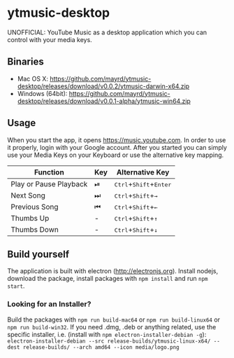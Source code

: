 # ytmusic-desktop
UNOFFICIAL: YouTube Music as a desktop application which you can control with your media keys.

## Binaries

- Mac OS X: https://github.com/mayrd/ytmusic-desktop/releases/download/v0.0.2/ytmusic-darwin-x64.zip
- Windows (64bit): https://github.com/mayrd/ytmusic-desktop/releases/download/v0.0.1-alpha/ytmusic-win64.zip

## Usage
When you start the app, it opens https://music.youtube.com. In order to use it properly, login with your Google account.
After you started you can simply use your Media Keys on your Keyboard or use the alternative key mapping.

| Function | Key | Alternative Key |
|----------|-----|-----------------|
|Play or Pause Playback| ⏯ | <kbd>Ctrl</kbd>+<kbd>Shift</kbd>+<kbd>Enter</kbd>|
|Next Song| ⏭ | <kbd>Ctrl</kbd>+<kbd>Shift</kbd>+<kbd>→</kbd>|
|Previous Song| ⏮ | <kbd>Ctrl</kbd>+<kbd>Shift</kbd>+<kbd>←</kbd>|
|Thumbs Up| - | <kbd>Ctrl</kbd>+<kbd>Shift</kbd>+<kbd>↑</kbd>|
|Thumbs Down| - | <kbd>Ctrl</kbd>+<kbd>Shift</kbd>+<kbd>↓</kbd>|

## Build yourself
The application is built with electron (http://electronjs.org). Install nodejs, download the package, install packages with `npm install` and run `npm start`.

### Looking for an Installer?
Build the packages with `npm run build-mac64` or `npm run build-linux64` or `npm run build-win32`.
If you need .dmg, .deb or anything related, use the specific installer, i.e. (install with `npm electron-installer-debian -g`):
`electron-installer-debian --src release-builds/ytmusic-linux-x64/ --dest release-builds/ --arch amd64 --icon media/logo.png`
